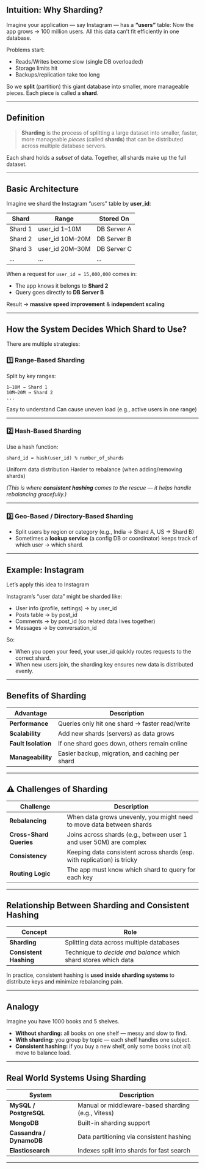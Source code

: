 ##  Intuition: Why Sharding?

Imagine your application — say Instagram — has a **“users”** table:
Now the app grows → 100 million users.
All this data can’t fit efficiently in one database.

 Problems start:

* Reads/Writes become slow (single DB overloaded)
* Storage limits hit
* Backups/replication take too long

 So we **split** (partition) this giant database into smaller, more manageable pieces.
Each piece is called a **shard**.

---

##  Definition

> **Sharding** is the process of splitting a large dataset into smaller, faster, more manageable *pieces* (called **shards**) that can be distributed across multiple database servers.

Each shard holds a *subset* of data.
Together, all shards make up the full dataset.

---

##  Basic Architecture

Imagine we shard the Instagram “users” table by **user_id**:

| Shard   | Range           | Stored On   |
| ------- | --------------- | ----------- |
| Shard 1 | user_id 1–10M   | DB Server A |
| Shard 2 | user_id 10M–20M | DB Server B |
| Shard 3 | user_id 20M–30M | DB Server C |
| ...     | ...             | ...         |

When a request for `user_id = 15,000,000` comes in:

* The app knows it belongs to **Shard 2**
* Query goes directly to **DB Server B**

Result → **massive speed improvement** & **independent scaling**

---

##  How the System Decides Which Shard to Use?

There are multiple strategies:

### 1️⃣ **Range-Based Sharding**

Split by key ranges:

```
1–10M → Shard 1
10M–20M → Shard 2
...
```

 Easy to understand
 Can cause uneven load (e.g., active users in one range)

---

### 2️⃣ **Hash-Based Sharding**

Use a hash function:

```
shard_id = hash(user_id) % number_of_shards
```

 Uniform data distribution
 Harder to rebalance (when adding/removing shards)

*(This is where **consistent hashing** comes to the rescue — it helps handle rebalancing gracefully.)*

---

### 3️⃣ **Geo-Based / Directory-Based Sharding**

* Split users by region or category (e.g., India → Shard A, US → Shard B)
* Sometimes a **lookup service** (a config DB or coordinator) keeps track of which user → which shard.

---

##  Example: Instagram

Let’s apply this idea to Instagram 

Instagram’s “user data” might be sharded like:

* User info (profile, settings) → by user_id
* Posts table → by post_id
* Comments → by post_id (so related data lives together)
* Messages → by conversation_id

So:

* When you open your feed, your user_id quickly routes requests to the correct shard.
* When new users join, the sharding key ensures new data is distributed evenly.

---

##  Benefits of Sharding

| Advantage              | Description                                     |
| ---------------------- | ----------------------------------------------- |
|  **Performance**      | Queries only hit one shard → faster read/write  |
|  **Scalability**     | Add new shards (servers) as data grows          |
|  **Fault Isolation** | If one shard goes down, others remain online    |
|  **Manageability**   | Easier backup, migration, and caching per shard |

---

## ⚠️ Challenges of Sharding

| Challenge                  | Description                                                             |
| -------------------------- | ----------------------------------------------------------------------- |
|  **Rebalancing**         | When data grows unevenly, you might need to move data between shards    |
|  **Cross-Shard Queries** | Joins across shards (e.g., between user 1 and user 50M) are complex     |
|  **Consistency**         | Keeping data consistent across shards (esp. with replication) is tricky |
|  **Routing Logic**       | The app must know which shard to query for each key                     |

---

##  Relationship Between Sharding and Consistent Hashing

| Concept                | Role                                                            |
| ---------------------- | --------------------------------------------------------------- |
| **Sharding**           | Splitting data across multiple databases                        |
| **Consistent Hashing** | Technique to *decide and balance* which shard stores which data |

In practice, consistent hashing is **used inside sharding systems** to distribute keys and minimize rebalancing pain.

---

##  Analogy

Imagine you have 1000 books and 5 shelves.

* **Without sharding:** all books on one shelf — messy and slow to find.
* **With sharding:** you group by topic — each shelf handles one subject.
* **Consistent hashing:** if you buy a new shelf, only some books (not all) move to balance load.

---

##  Real World Systems Using Sharding

| System                   | Description                                        |
| ------------------------ | -------------------------------------------------- |
| **MySQL / PostgreSQL**   | Manual or middleware-based sharding (e.g., Vitess) |
| **MongoDB**              | Built-in sharding support                          |
| **Cassandra / DynamoDB** | Data partitioning via consistent hashing           |
| **Elasticsearch**        | Indexes split into shards for fast search          |

---
